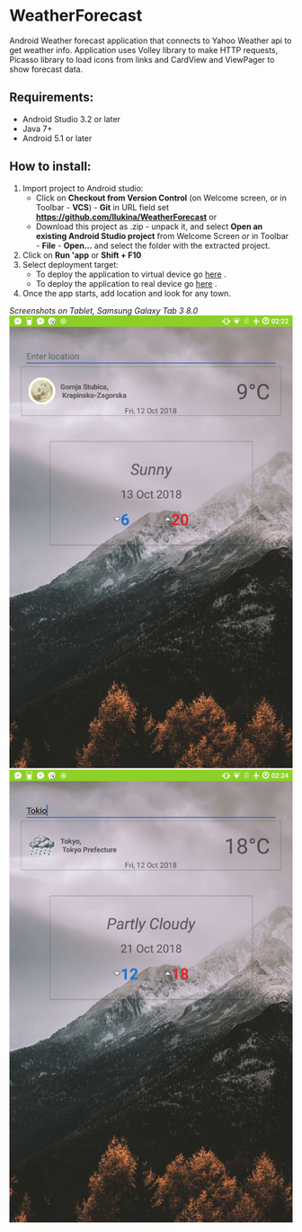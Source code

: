 # WeatherForecast

Android Weather forecast application that connects to Yahoo Weather api to get weather info.
Application uses Volley library to make HTTP requests, Picasso library to load icons from links and CardView and ViewPager to show forecast data.



## Requirements:
- Android Studio 3.2 or later
- Java 7+
- Android 5.1 or later



## How to install:
1. Import project to Android studio:
    - Click on **Checkout from Version Control** (on Welcome screen, or in Toolbar - **VCS**) - **Git** in URL field set **https://github.com/llukina/WeatherForecast** or
    - Download this project as .zip - unpack it, and select **Open an existing Android Studio project** from Welcome Screen _or_ in Toolbar - **File** - **Open...** and select the folder with the extracted project.
2. Click on **Run 'app** or **Shift + F10**
3. Select deployment target:
   - To deploy the application to virtual device go [here](https://developer.android.com/studio/run/emulator) .
   - To deploy the application to real device go [here](https://developer.android.com/studio/run/device) .
4. Once the app starts, add location and look for any town.



*Screenshots on Tablet, Samsung Galaxy Tab 3 8.0*
![Alt text](Screenshot_1.png?raw=true)
![Alt text](Screenshot_2.png?raw=true)
